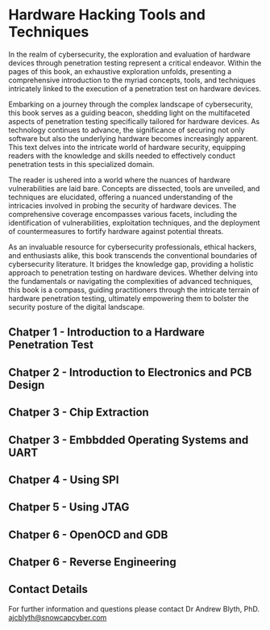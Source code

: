 # Hardware Hacking Tools and Techniques


In the realm of cybersecurity, the exploration and evaluation of hardware devices through penetration testing represent a critical endeavor. Within the pages of this book, an exhaustive exploration unfolds, presenting a comprehensive introduction to the myriad concepts, tools, and techniques intricately linked to the execution of a penetration test on hardware devices.

Embarking on a journey through the complex landscape of cybersecurity, this book serves as a guiding beacon, shedding light on the multifaceted aspects of penetration testing specifically tailored for hardware devices. As technology continues to advance, the significance of securing not only software but also the underlying hardware becomes increasingly apparent. This text delves into the intricate world of hardware security, equipping readers with the knowledge and skills needed to effectively conduct penetration tests in this specialized domain.

The reader is ushered into a world where the nuances of hardware vulnerabilities are laid bare. Concepts are dissected, tools are unveiled, and techniques are elucidated, offering a nuanced understanding of the intricacies involved in probing the security of hardware devices. The comprehensive coverage encompasses various facets, including the identification of vulnerabilities, exploitation techniques, and the deployment of countermeasures to fortify hardware against potential threats.

As an invaluable resource for cybersecurity professionals, ethical hackers, and enthusiasts alike, this book transcends the conventional boundaries of cybersecurity literature. It bridges the knowledge gap, providing a holistic approach to penetration testing on hardware devices. Whether delving into the fundamentals or navigating the complexities of advanced techniques, this book is a compass, guiding practitioners through the intricate terrain of hardware penetration testing, ultimately empowering them to bolster the security posture of the digital landscape.

## Chatper 1 - Introduction to a Hardware Penetration Test

## Chatper 2 - Introduction to Electronics and PCB Design

## Chatper 3 - Chip Extraction

## Chatper 3 - Embbdded Operating Systems and UART

## Chatper 4 - Using SPI

## Chatper 5 - Using JTAG

## Chatper 6 - OpenOCD and GDB

## Chatper 6 - Reverse Engineering

## Contact Details
For further information and questions please contact Dr Andrew Blyth, PhD. <ajcblyth@snowcapcyber.com>
